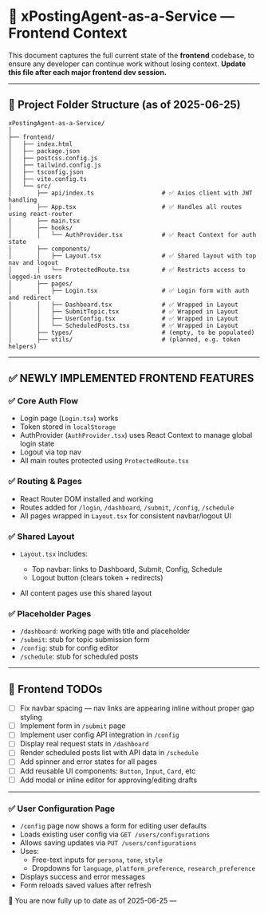 # 🧠 xPostingAgent-as-a-Service — Frontend Context

This document captures the full current state of the **frontend** codebase, to ensure any developer can continue work without losing context. **Update this file after each major frontend dev session.**

---

## 📁 Project Folder Structure (as of 2025-06-25)

```
xPostingAgent-as-a-Service/
│
├── frontend/
│   ├── index.html
│   ├── package.json
│   ├── postcss.config.js
│   ├── tailwind.config.js
│   ├── tsconfig.json
│   ├── vite.config.ts
│   └── src/
│       ├── api/index.ts                   # ✅ Axios client with JWT handling
│       ├── App.tsx                        # ✅ Handles all routes using react-router
│       ├── main.tsx
│       ├── hooks/
│       │   └── AuthProvider.tsx           # ✅ React Context for auth state
│       ├── components/
│       │   ├── Layout.tsx                 # ✅ Shared layout with top nav and logout
│       │   └── ProtectedRoute.tsx         # ✅ Restricts access to logged-in users
│       ├── pages/
│       │   ├── Login.tsx                  # ✅ Login form with auth and redirect
│       │   ├── Dashboard.tsx              # ✅ Wrapped in Layout
│       │   ├── SubmitTopic.tsx            # ✅ Wrapped in Layout
│       │   ├── UserConfig.tsx             # ✅ Wrapped in Layout
│       │   └── ScheduledPosts.tsx         # ✅ Wrapped in Layout
│       ├── types/                         # (empty, to be populated)
│       ├── utils/                         # (planned, e.g. token helpers)
```

---

## ✅ NEWLY IMPLEMENTED FRONTEND FEATURES

### ✅ Core Auth Flow

* Login page (`Login.tsx`) works
* Token stored in `localStorage`
* AuthProvider (`AuthProvider.tsx`) uses React Context to manage global login state
* Logout via top nav
* All main routes protected using `ProtectedRoute.tsx`

### ✅ Routing & Pages

* React Router DOM installed and working
* Routes added for `/login`, `/dashboard`, `/submit`, `/config`, `/schedule`
* All pages wrapped in `Layout.tsx` for consistent navbar/logout UI

### ✅ Shared Layout

* `Layout.tsx` includes:

  * Top navbar: links to Dashboard, Submit, Config, Schedule
  * Logout button (clears token + redirects)
* All content pages use this shared layout

### ✅ Placeholder Pages

* `/dashboard`: working page with title and placeholder
* `/submit`: stub for topic submission form
* `/config`: stub for config editor
* `/schedule`: stub for scheduled posts

---

## 📝 Frontend TODOs

* [ ] Fix navbar spacing — nav links are appearing inline without proper gap styling
* [ ] Implement form in `/submit` page
* [ ] Implement user config API integration in `/config`
* [ ] Display real request stats in `/dashboard`
* [ ] Render scheduled posts list with API data in `/schedule`
* [ ] Add spinner and error states for all pages
* [ ] Add reusable UI components: `Button`, `Input`, `Card`, etc
* [ ] Add modal or inline editor for approving/editing drafts

---

### ✅ User Configuration Page

* `/config` page now shows a form for editing user defaults
* Loads existing user config via `GET /users/configurations`
* Allows saving updates via `PUT /users/configurations`
* Uses:
  - Free-text inputs for `persona`, `tone`, `style`
  - Dropdowns for `language`, `platform_preference`, `research_preference`
* Displays success and error messages
* Form reloads saved values after refresh



📅 You are now fully up to date as of 2025-06-25 — 
